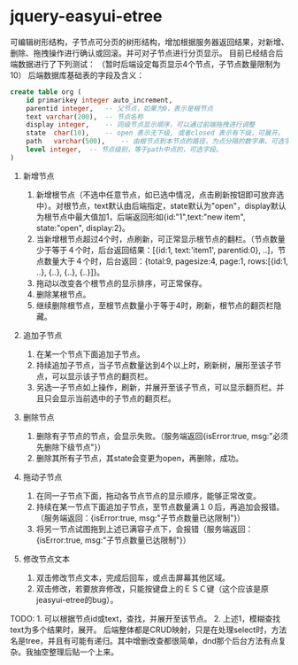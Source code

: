# jquery-easyui-etree
可编辑树形结构，子节点可分页的树形结构，增加根据服务器返回结果，对新增、删除、拖拽操作进行确认或回滚。并可对子节点进行分页显示。
目前已经结合后端数据进行了下列测试：
（暂时后端设定每页显示4个节点，子节点数量限制为10）
后端数据库基础表的字段及含义：
``` SQL
create table org (
    id primarikey integer auto_increment,
    parentid integer,   -- 父节点，如果为0，表示是根节点
    text varchar(200),  -- 节点名称
    display integer,    -- 同级节点显示顺序，可以通过前端拖拽进行调整
    state  char(10),    -- open 表示无下级, 或者closed 表示有下级，可展开。
    path   varchar(500),    -- 由根节点到本节点的路径，为点分隔的数字串，可选字段，可以增强部分树的操作，减少遍历次数
    level integer,  -- 节点级别，等于path中点的，可选字段。
)    
```
1. 新增节点
    1. 新增根节点（不选中任意节点，如已选中情况，点击刷新按钮即可放弃选中）。对根节点，text默认由后端指定，state默认为"open"，display默认为根节点中最大值加1，后端返回形如{id:"1",text:"new item", state:"open", display:2}。
    2. 当新增根节点超过4个时，点刷新，可正常显示根节点的翻栏。（节点数量少于等于４个时，后台返回结果：[{id:1, text:'item1', parentid:0}, ..]，节点数量大于４个时，后台返回：{total:9, pagesize:4, page:1, rows:[{id:1, ..}, {..}, {..}, {..}]}。
    3. 拖动以改变各个根节点的显示排序，可正常保存。
    4. 删除某根节点。
    5. 继续删除根节点，至根节点数量小于等于4时，刷新，根节点的翻页栏隐藏。

2. 追加子节点
    1. 在某一个节点下面追加子节点。
    2. 持续追加子节点，当子节点数量达到4个以上时，刷新树，展形至该子节点，可以显示该子节点的翻页栏。
    3. 另选一子节点如上操作，刷新，并展开至该子节点，可以显示翻页栏。并且只会显示当前选中的子节点的翻页栏。

3. 删除节点
    1. 删除有子节点的节点，会显示失败。（服务端返回{isError:true, msg:"必须先删除下级节点"}）
    2. 删除其所有子节点，其state会变更为open，再删除，成功。

4. 拖动子节点
    1. 在同一子节点下面，拖动各节点节点的显示顺序，能够正常改变。
    2. 持续在某一节点下面追加子节点，至节点数量满１０后，再追加会报错。（服务端返回：{isError:true, msg:"子节点数量已达限制"}）
    3. 将另一节点试图拖到上述已满容子点下，会报错（服务端返回：{isError:true, msg:"子节点数量已达限制"}）

5. 修改节点文本
    1. 双击修改节点文本，完成后回车，或点击屏幕其他区域。
    2. 双击修改，若要放弃修改，只能按键盘上的ＥＳＣ键（这个应该是原jeasyui-etree的bug）。

TODO:
    1. 可以根据节点id或text，查找，并展开至该节点。
    2. 上述1，模糊查找text为多个结果时，展开。
后端整体都是CRUD映射，只是在处理select时，方法名是tree，并且有可能有递归。其中增删改查都很简单，dnd那个后台方法有点复杂。我抽空整理后贴一个上来。

